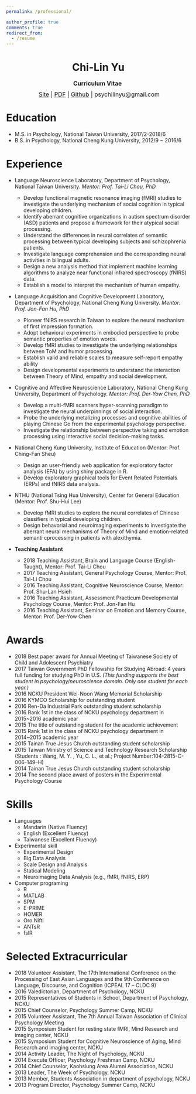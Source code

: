 ```yaml
---
permalink: /professional/

author_profile: true
comments: true
redirect_from:
  - /resume
---
```



<h1 class="western" align="center"><b>Chi-Lin Yu</b></h1>
<p style="line-height: 1;" align="center"><span style="font-size: medium;"><b>Curriculum Vitae</b> </span></p>
<p style="line-height: 1;" align="center"><span style="font-size: medium;"> <a href="https://psychilin.github.io/">Site</a> | <a href="https://github.com/PsyChiLin/CV/blob/master/CV.pdf">PDF</a> | <a href="https://github.com/PsyChiLin">Github</a> | <a>psychilinyu@gmail.com</a></span></p>


Education
======
* M.S. in Psychology, National Taiwan University, 2017/2-2018/6
* B.S. in Psychology, National Cheng Kung University, 2012/9 ~ 2016/6

Experience
======
- Language Neuroscience Laboratory, Department of Psychology, National Taiwan University. *Mentor: Prof. Tai-Li Chou, PhD*
    - Develop functional magnetic resonance imaging (fMRI) studies to investigate the underlying mechanism of social cognition in typical developing children.
    - Identify aberrant cognitive organizations in autism spectrum disorder (ASD) patients and propose a framework for their atypical social processing.
    - Understand the differences in neural correlates of semantic processing between typical developing subjects and schizophrenia patients.
    - Investigate language comprehension and the corresponding neural activities in bilingual adults.
    - Design a new analysis method that implement machine learning algorithms to analyze near functional infrared spectroscopy (fNIRS) data.
    - Establish a model to interpret the mechanism of human empathy.

- Language Acquisition and Cognitive Development Laboratory, Department of Psychology, National Cheng Kung University. *Mentor: Prof. Jon-Fan Hu, PhD*
    - Pioneer fNIRS research in Taiwan to explore the neural mechanism of first impression formation.
    - Adopt behavioral experiments in embodied perspective to probe semantic properties of emotion words.
    - Develop fMRI studies to investigate the underlying relationships between ToM and humor processing.
    - Establish valid and reliable scales to measure self-report empathy ability
    - Design developmental experiments to understand the interaction between Theory of Mind, empathy and social development.

- Cognitive and Affective Neuroscience Laboratory, National Cheng Kung University, Department of Psychology. *Mentor: Prof. Der-Yow Chen, PhD*
    - Develop a multi-fMRI scanners hyper-scanning paradigm to investigate the neural underpinnings of social interaction.
    - Probe the underlying metalizing processes and cognitive abilities of playing Chinese Go from the experimental psychology perspective.
    - Investigate the relationship between perspective taking and emotion processing using interactive social decision-making tasks.


- National Cheng Kung University, Institute of Education (Mentor: Prof. Ching-Fan Sheu)
    - Design an user-friendly web application for exploratory factor analysis (EFA) by using shiny package in R.
    - Develop exploratory graphical tools for Event Related Potentials (ERPs) and fNIRS data analysis.
    
- NTHU (National Tsing Hua University), Center for General Education (Mentor: Prof. Shu-Hui Lee)
    - Develop fMRI studies to explore the neural correlates of Chinese classifiers in typical developing children.
    - Design behavorial and neuroimaging experiments to investigate the aberrant neural mechanisms of Theory of Mind and emotion-related semanti cprocessing in patients with alexithymia.

- **Teaching Assistant**
    - 2018 Teaching Assistant, Brain and Language Course (English-Taught), Mentor: Prof. Tai-Li Chou
    - 2017 Teaching Assistant, General Psychology Course, Mentor: Prof. Tai-Li Chou
    - 2016 Teaching Assistant, Cognitive Neuroscience Course, Mentor: Prof. Shu-Lan Hsieh
    - 2016 Teaching Assistant, Assessment Practicum Developmental Psychology Course, Mentor: Prof. Jon-Fan Hu
    - 2016 Teaching Assistant, Seminar on Emotion and Memory Course, Mentor: Prof. Der-Yow Chen


Awards
======
- 2018 Best paper award for Annual Meeting of Taiwanese Society of Child and Adolescent Psychiatry
- 2017 Taiwan Government PhD Fellowship for Studying Abroad: 4 years full funding for studying PhD in U.S. *(This funding supports the best student in psychology/neuroscience domain. Only one student for each year.)*
- 2016 NCKU President Wei-Noon Wang Memorial Scholarship
- 2016 KYMCO Scholarship for outstanding student
- 2016 Ren-Da Industrial Park outstanding student scholarship
- 2016 Rank 1st in the class of NCKU psychology department in 2015~2016 academic year 
- 2015 The title of outstanding student for the academic achievement
- 2015 Rank 1st in the class of NCKU psychology department in 2014~2015 academic year
- 2015 Tainan True Jesus Church outstanding student scholarship
- 2015 Taiwan Ministry of Science and Technology Research Scholarship (Students : Wang, M. Y. , Yu, C. L., et al.; Project Number:104-2815-C-006-149–H)
- 2014 Tainan True Jesus Church outstanding student scholarship
- 2014 The second place award of posters in the Experimental Psychology Course

Skills
======
- Languages
    - Mandarin (Native Fluency)
    - English (Excellent Fluency)
    - Taiwanese (Excellent Fluency)
- Experimental skill
    - Experimental Design
    - Big Data Analysis
    - Scale Design and Analysis
    - Statical Modeling
    - Neuroimaging Data Analysis (e.g., fMRI, fNIRS, ERP)
- Computer programing
    - R
    - MATLAB
    - SPM
    - E-PRIME
    - HOMER
    - Oro.Nifti
    - ANTsR
    - fslR
    
Selected Extracurricular
=====
- 2018 Volunteer Assistant, The 17th International Conference on the Processing of East Asian Languages and the 9th Conference on Language, Discourse, and Cognition (ICPEAL 17 – CLDC 9)
- 2016 Valedictorian, Department of Psychology, NCKU
- 2015 Representatives of Students in School, Department of Psychology, NCKU
- 2015 Chief Counselor, Psychology Summer Camp, NCKU
- 2015 Volunteer Assistant, The 7th Annual Taiwan Association of Clinical Psychology Meeting
- 2015 Symposium Student for resting state fMRI, Mind Research and imaging center, NCKU
- 2015 Symposium Student for Cognitive Neuroscience of Aging, Mind Research and imaging center,
NCKU
- 2014 Activity Leader, The Night of Psychology, NCKU
- 2014 Execute Officer, Psychology Freshman Camp, NCKU
- 2014 Chief Counselor, Kaohsiung Area Alumni Association, NCKU
- 2013 Leader, The Week of Psychology, NCKU
- 2013 Member, Students Association in department of psychology, NCKU 
- 2013 Program Director, Psychology Summer Camp, NCKU